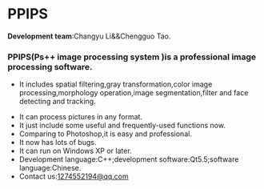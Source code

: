 # PPIPS
**Development team**:Changyu Li&&Chengguo Tao.
### PPIPS(Ps++ image processing system )is a professional image processing software.
* It includes spatial filtering,gray transformation,color image processing,morphology operation,image segmentation,filter and face detecting and tracking.
- It can process pictures in any format.
- It just include some useful and frequently-used functions now.
- Comparing to Photoshop,it is easy and professional.
- It now has lots of bugs.
- It can run on Windows XP or later.
- Development language:C++;development software:Qt5.5;software language:Chinese.
- Contact us:1274552194@qq.com
